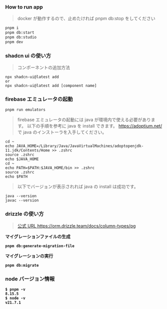 ### How to run app

> docker が動作するので、止めたければ pnpm db:stop をしてください

```bash
pnpm i
pnpm db:start
pnpm db:studio
pnpm dev
```

### shadcn ui の使い方

> コンポーネントの追加方法

```
npx shadcn-ui@latest add
or
npx shadcn-ui@latest add [component name]
```

### firebase エミュレータの起動

```
pnpm run emulators
```

> firebase エミュレータの起動には java が環境内で使える必要があります。
> 以下の手順を参考に java を install できます。
> <a href="https://adoptium.net/">https://adoptium.net/</a> で java のインストーラを入手してください。<br />

```
cd ~
echo JAVA_HOME=/Library/Java/JavaVirtualMachines/adoptopenjdk-11.jdk/Contents/Home >> .zshrc
source .zshrc
echo $JAVA_HOME
cd ~
echo PATH=$PATH:$JAVA_HOME/bin >> .zshrc
source .zshrc
echo $PATH
```

> 以下でバージョンが表示されれば java の install は成功です。

```
java --version
javac --version
```

### drizzle の使い方

> <a href="https://orm.drizzle.team/docs/column-types/pg">公式 URL https://orm.drizzle.team/docs/column-types/pg</a>

<b>マイグレーションファイルの生成<b/>

```
pnpm db:generate-migration-file
```

<b>マイグレーションの実行</b>

```
pnpm db:migrate
```

### node バージョン情報

```
$ pnpm -v
8.15.5
$ node -v
v21.7.1
```
